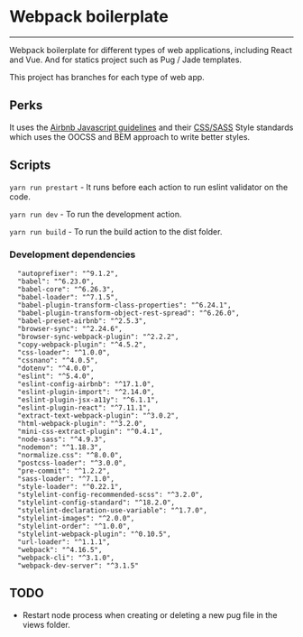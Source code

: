 # Webpack boilerplate 
---
Webpack boilerplate for different types of web applications, including React and Vue. And for statics project such as Pug / Jade templates. 

This project has branches for each type of web app.

## Perks

It uses the [Airbnb Javascript guidelines](https://github.com/airbnb/javascript) and their [CSS/SASS](https://github.com/airbnb/css) Style standards which uses the OOCSS and BEM approach to write better styles.

## Scripts

```yarn run prestart``` - It runs before each action to run eslint validator on the code.

```yarn run dev``` - To run the development action.

```yarn run build``` - To run the build action to the dist folder.

### Development dependencies
```
  "autoprefixer": "^9.1.2",
  "babel": "^6.23.0",
  "babel-core": "^6.26.3",
  "babel-loader": "^7.1.5",
  "babel-plugin-transform-class-properties": "^6.24.1",
  "babel-plugin-transform-object-rest-spread": "^6.26.0",
  "babel-preset-airbnb": "^2.5.3",
  "browser-sync": "^2.24.6",
  "browser-sync-webpack-plugin": "^2.2.2",
  "copy-webpack-plugin": "^4.5.2",
  "css-loader": "^1.0.0",
  "cssnano": "^4.0.5",
  "dotenv": "^4.0.0",
  "eslint": "^5.4.0",
  "eslint-config-airbnb": "^17.1.0",
  "eslint-plugin-import": "^2.14.0",
  "eslint-plugin-jsx-a11y": "^6.1.1",
  "eslint-plugin-react": "^7.11.1",
  "extract-text-webpack-plugin": "^3.0.2",
  "html-webpack-plugin": "^3.2.0",
  "mini-css-extract-plugin": "^0.4.1",
  "node-sass": "^4.9.3",
  "nodemon": "^1.18.3",
  "normalize.css": "^8.0.0",
  "postcss-loader": "^3.0.0",
  "pre-commit": "^1.2.2",
  "sass-loader": "^7.1.0",
  "style-loader": "^0.22.1",
  "stylelint-config-recommended-scss": "^3.2.0",
  "stylelint-config-standard": "^18.2.0",
  "stylelint-declaration-use-variable": "^1.7.0",
  "stylelint-images": "^2.0.0",
  "stylelint-order": "^1.0.0",
  "stylelint-webpack-plugin": "^0.10.5",
  "url-loader": "^1.1.1",
  "webpack": "^4.16.5",
  "webpack-cli": "^3.1.0",
  "webpack-dev-server": "^3.1.5"
```


## TODO
  - Restart node process when creating or deleting a new pug file in the views folder.